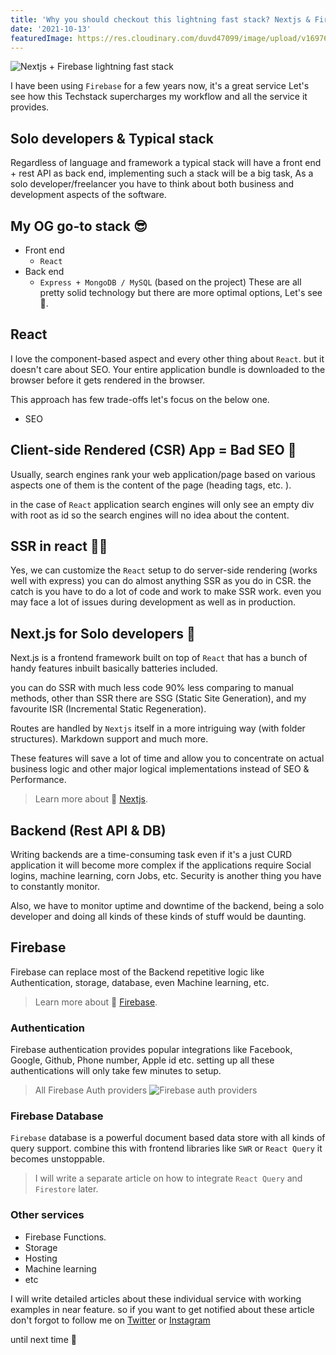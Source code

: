 ```yaml
---
title: 'Why you should checkout this lightning fast stack? Nextjs & Firebase.'
date: '2021-10-13'
featuredImage: https://res.cloudinary.com/duvd47099/image/upload/v1697643638/personal-site/y0dthbs9wvjnwpxswr58.jpg
---
```


![Nextjs + Firebase lightning fast stack](https://res.cloudinary.com/duvd47099/image/upload/v1697643638/personal-site/y0dthbs9wvjnwpxswr58.jpg)

I have been using `Firebase` for a few years now, it's a great service Let's see how this Techstack supercharges my workflow and all the service it provides.

## Solo developers & Typical stack

Regardless of language and framework a typical stack will have a front end + rest API as back end,
implementing such a stack will be a big task, As a solo developer/freelancer you have to think about both business and development aspects of the software.

## My OG go-to stack 😎

- Front end
  - `React`
- Back end
  - `Express + MongoDB / MySQL` (based on the project)
    These are all pretty solid technology but there are more optimal options, Let's see 👀.

## React

I love the component-based aspect and every other thing about `React`. but it doesn't care about SEO. Your entire application bundle is downloaded to the browser before it gets rendered in the browser.

This approach has few trade-offs let's focus on the below one.

- SEO

## Client-side Rendered (CSR) App = Bad SEO 🔎

Usually, search engines rank your web application/page based on various aspects one of them is the content of the page (heading tags, etc. ).

in the case of `React` application search engines will only see an empty div with root as id so the search engines will no idea about the content.

## SSR in react 🏋️‍♀️

Yes, we can customize the `React` setup to do server-side rendering (works well with express) you can do almost anything SSR as you do in CSR. the catch is you have to do a lot of code and work to make SSR work. even you may face a lot of issues during development as well as in production.

## Next.js for Solo developers 🚀

Next.js is a frontend framework built on top of `React` that has a bunch of handy features inbuilt basically batteries included.

you can do SSR with much less code 90% less comparing to manual methods, other than SSR there are SSG (Static Site Generation), and my favourite ISR (Incremental Static Regeneration).

Routes are handled by `Nextjs` itself in a more intriguing way (with folder structures). Markdown support and much more.

These features will save a lot of time and allow you to concentrate on actual business logic and other major logical implementations instead of SEO & Performance.

> Learn more about 🔗 [Nextjs](https://nextjs.org/).

## Backend (Rest API & DB)

Writing backends are a time-consuming task even if it's a just CURD application it will become more complex if the applications require Social logins, machine learning, corn Jobs, etc. Security is another thing you have to constantly monitor.

Also, we have to monitor uptime and downtime of the backend, being a solo developer and doing all kinds of these kinds of stuff would be daunting.

## Firebase

Firebase can replace most of the Backend repetitive logic like Authentication, storage, database, even Machine learning, etc.

> Learn more about 🔗 [Firebase](https://firebase.google.com/).

### Authentication

Firebase authentication provides popular integrations like Facebook, Google, Github, Phone number, Apple id etc. setting up all these authentications will only take few minutes to setup.

> All Firebase Auth providers
> ![Firebase auth providers](./assets/images/Why-you-should-checkout-this-lightning-fast-stack-nextjs-firebase/providers.png)

### Firebase Database

`Firebase` database is a powerful document based data store with all kinds of query support. combine this with frontend libraries like `SWR` or `React Query` it becomes unstoppable.

> I will write a separate article on how to integrate `React Query` and `Firestore` later.

### Other services

- Firebase Functions.
- Storage
- Hosting
- Machine learning
- etc

I will write detailed articles about these individual service with working examples in near feature. so if you want to get notified about these article don't forgot to follow me on [Twitter](https://twitter.com/rajakumar_dev) or [Instagram](https://www.instagram.com/rajakumar.me/)

until next time 🖖
